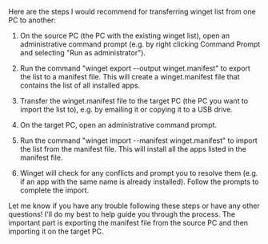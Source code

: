 Here are the steps I would recommend for transferring winget list from one PC to another:

1. On the source PC (the PC with the existing winget list), open an administrative command prompt (e.g. by right clicking Command Prompt and selecting "Run as administrator"). 

2. Run the command "winget export --output winget.manifest" to export the list to a manifest file. This will create a winget.manifest file that contains the list of all installed apps.

3. Transfer the winget.manifest file to the target PC (the PC you want to import the list to), e.g. by emailing it or copying it to a USB drive.

4. On the target PC, open an administrative command prompt.

5. Run the command "winget import --manifest winget.manifest" to import the list from the manifest file. This will install all the apps listed in the manifest file. 

6. Winget will check for any conflicts and prompt you to resolve them (e.g. if an app with the same name is already installed). Follow the prompts to complete the import.

Let me know if you have any trouble following these steps or have any other questions! I'll do my best to help guide you through the process. The important part is exporting the manifest file from the source PC and then importing it on the target PC.